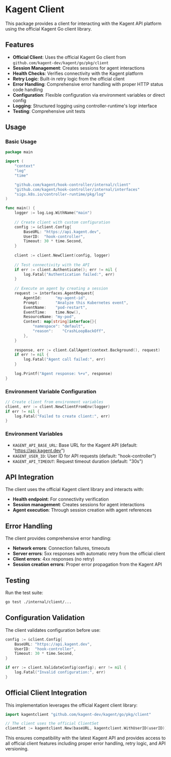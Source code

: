 # Kagent Client

This package provides a client for interacting with the Kagent API platform using the official Kagent Go client library.

## Features

- **Official Client**: Uses the official Kagent Go client from `github.com/kagent-dev/kagent/go/pkg/client`
- **Session Management**: Creates sessions for agent interactions
- **Health Checks**: Verifies connectivity with the Kagent platform
- **Retry Logic**: Built-in retry logic from the official client
- **Error Handling**: Comprehensive error handling with proper HTTP status code handling
- **Configuration**: Flexible configuration via environment variables or direct config
- **Logging**: Structured logging using controller-runtime's logr interface
- **Testing**: Comprehensive unit tests

## Usage

### Basic Usage

```go
package main

import (
    "context"
    "log"
    "time"

    "github.com/kagent/hook-controller/internal/client"
    "github.com/kagent/hook-controller/internal/interfaces"
    "sigs.k8s.io/controller-runtime/pkg/log"
)

func main() {
    logger := log.Log.WithName("main")
    
    // Create client with custom configuration
    config := &client.Config{
        BaseURL: "https://api.kagent.dev",
        UserID:  "hook-controller",
        Timeout: 30 * time.Second,
    }
    
    client := client.NewClient(config, logger)
    
    // Test connectivity with the API
    if err := client.Authenticate(); err != nil {
        log.Fatal("Authentication failed:", err)
    }
    
    // Execute an agent by creating a session
    request := interfaces.AgentRequest{
        AgentId:      "my-agent-id",
        Prompt:       "Analyze this Kubernetes event",
        EventName:    "pod-restart",
        EventTime:    time.Now(),
        ResourceName: "my-pod",
        Context: map[string]interface{}{
            "namespace": "default",
            "reason":    "CrashLoopBackOff",
        },
    }
    
    response, err := client.CallAgent(context.Background(), request)
    if err != nil {
        log.Fatal("Agent call failed:", err)
    }
    
    log.Printf("Agent response: %+v", response)
}
```

### Environment Variable Configuration

```go
// Create client from environment variables
client, err := client.NewClientFromEnv(logger)
if err != nil {
    log.Fatal("Failed to create client:", err)
}
```

### Environment Variables

- `KAGENT_API_BASE_URL`: Base URL for the Kagent API (default: "https://api.kagent.dev")
- `KAGENT_USER_ID`: User ID for API requests (default: "hook-controller")
- `KAGENT_API_TIMEOUT`: Request timeout duration (default: "30s")

## API Integration

The client uses the official Kagent client library and interacts with:

- **Health endpoint**: For connectivity verification
- **Session management**: Creates sessions for agent interactions
- **Agent execution**: Through session creation with agent references

## Error Handling

The client provides comprehensive error handling:

- **Network errors**: Connection failures, timeouts
- **Server errors**: 5xx responses with automatic retry from the official client
- **Client errors**: 4xx responses (no retry)
- **Session creation errors**: Proper error propagation from the Kagent API

## Testing

Run the test suite:

```bash
go test ./internal/client/...
```

## Configuration Validation

The client validates configuration before use:

```go
config := &client.Config{
    BaseURL: "https://api.kagent.dev",
    UserID:  "hook-controller",
    Timeout: 30 * time.Second,
}

if err := client.ValidateConfig(config); err != nil {
    log.Fatal("Invalid configuration:", err)
}
```

## Official Client Integration

This implementation leverages the official Kagent client library:

```go
import kagentclient "github.com/kagent-dev/kagent/go/pkg/client"

// The client uses the official ClientSet
clientSet := kagentclient.New(baseURL, kagentclient.WithUserID(userID))
```

This ensures compatibility with the latest Kagent API and provides access to all official client features including proper error handling, retry logic, and API versioning.